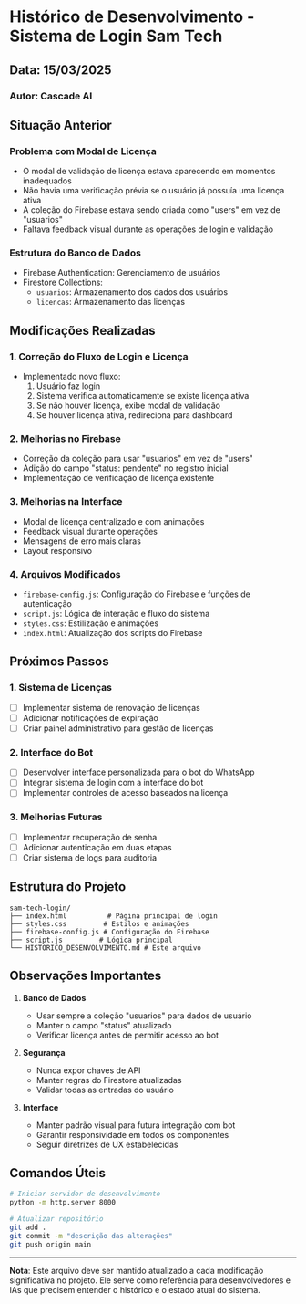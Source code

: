 # Histórico de Desenvolvimento - Sistema de Login Sam Tech

## Data: 15/03/2025
### Autor: Cascade AI

## Situação Anterior

### Problema com Modal de Licença
- O modal de validação de licença estava aparecendo em momentos inadequados
- Não havia uma verificação prévia se o usuário já possuía uma licença ativa
- A coleção do Firebase estava sendo criada como "users" em vez de "usuarios"
- Faltava feedback visual durante as operações de login e validação

### Estrutura do Banco de Dados
- Firebase Authentication: Gerenciamento de usuários
- Firestore Collections:
  - `usuarios`: Armazenamento dos dados dos usuários
  - `licencas`: Armazenamento das licenças

## Modificações Realizadas

### 1. Correção do Fluxo de Login e Licença
- Implementado novo fluxo:
  1. Usuário faz login
  2. Sistema verifica automaticamente se existe licença ativa
  3. Se não houver licença, exibe modal de validação
  4. Se houver licença ativa, redireciona para dashboard

### 2. Melhorias no Firebase
- Correção da coleção para usar "usuarios" em vez de "users"
- Adição do campo "status: pendente" no registro inicial
- Implementação de verificação de licença existente

### 3. Melhorias na Interface
- Modal de licença centralizado e com animações
- Feedback visual durante operações
- Mensagens de erro mais claras
- Layout responsivo

### 4. Arquivos Modificados
- `firebase-config.js`: Configuração do Firebase e funções de autenticação
- `script.js`: Lógica de interação e fluxo do sistema
- `styles.css`: Estilização e animações
- `index.html`: Atualização dos scripts do Firebase

## Próximos Passos

### 1. Sistema de Licenças
- [ ] Implementar sistema de renovação de licenças
- [ ] Adicionar notificações de expiração
- [ ] Criar painel administrativo para gestão de licenças

### 2. Interface do Bot
- [ ] Desenvolver interface personalizada para o bot do WhatsApp
- [ ] Integrar sistema de login com a interface do bot
- [ ] Implementar controles de acesso baseados na licença

### 3. Melhorias Futuras
- [ ] Implementar recuperação de senha
- [ ] Adicionar autenticação em duas etapas
- [ ] Criar sistema de logs para auditoria

## Estrutura do Projeto

```
sam-tech-login/
├── index.html          # Página principal de login
├── styles.css         # Estilos e animações
├── firebase-config.js # Configuração do Firebase
├── script.js         # Lógica principal
└── HISTORICO_DESENVOLVIMENTO.md # Este arquivo
```

## Observações Importantes

1. **Banco de Dados**
   - Usar sempre a coleção "usuarios" para dados de usuário
   - Manter o campo "status" atualizado
   - Verificar licença antes de permitir acesso ao bot

2. **Segurança**
   - Nunca expor chaves de API
   - Manter regras do Firestore atualizadas
   - Validar todas as entradas do usuário

3. **Interface**
   - Manter padrão visual para futura integração com bot
   - Garantir responsividade em todos os componentes
   - Seguir diretrizes de UX estabelecidas

## Comandos Úteis

```bash
# Iniciar servidor de desenvolvimento
python -m http.server 8000

# Atualizar repositório
git add .
git commit -m "descrição das alterações"
git push origin main
```

---

**Nota**: Este arquivo deve ser mantido atualizado a cada modificação significativa no projeto. Ele serve como referência para desenvolvedores e IAs que precisem entender o histórico e o estado atual do sistema.
